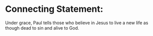 # Connecting Statement:

Under grace, Paul tells those who believe in Jesus to live a new life as though dead to sin and alive to God.